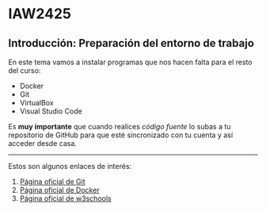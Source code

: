 # IAW2425
## Introducción: Preparación del entorno de trabajo

En este tema vamos a instalar programas que nos hacen falta para el resto del curso:

- Docker
- Git
- VirtualBox
- Visual Studio Code

Es **muy importante** que cuando realices *código fuente*
lo subas a tu repositorio de GitHub para que esté sincronizado con tu cuenta y así acceder desde casa.

--- 

Estos son algunos enlaces de interés:

1. [Página oficial de Git](https://git-scm.com/)
2. [Página oficial de Docker](https://www.docker.com/)
3. [Página oficial de w3schools](https://www.w3schools.com/)